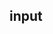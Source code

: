 ## input

<!-- UTSCOMJSON.input.description -->

<!-- UTSCOMJSON.input.attrubute -->

<!-- UTSCOMJSON.input.event -->

<!-- UTSCOMJSON.input.compatibility -->

<!-- UTSCOMJSON.input.reference -->

